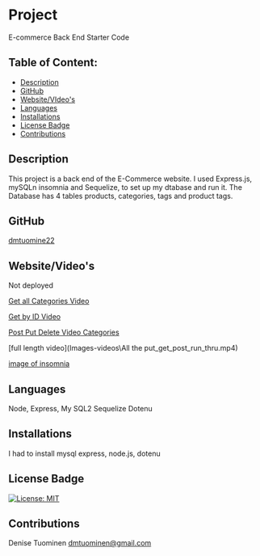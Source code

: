 # Project  
 E-commerce Back End Starter Code
## Table of Content:
* [Description](#description)
* [GitHub](#github)
* [Website/VIdeo's](#website)
* [Languages](#languages)
* [Installations](#installations)
* [License Badge](#licensebadge)
* [Contributions](#contributions)

## Description
 This project is a back end of the E-Commerce website. I used Express.js, mySQLn insomnia and Sequelize, to set up my dtabase and run it.
 The Database has 4 tables products, categories, tags and product tags. 

## GitHub
 [dmtuomine22](https://github.com/dmtuominen22/e-commerce)

## Website/Video's

Not deployed 

[Get all Categories Video](https://user-images.githubusercontent.com/84994258/133895760-82a50de9-0d6c-4ae8-bdb8-be70bd5eb0ea.mp4
)

[Get by ID Video](https://user-images.githubusercontent.com/84994258/133895775-d47c4527-ffe3-4f1a-9bd4-96f6f4c500e4.mp4)

[Post Put Delete Video Categories](https://user-images.githubusercontent.com/84994258/133895786-185cc920-e397-41ab-8085-199cc0212baf.mp4)

[full length video](Images-videos\All the put_get_post_run_thru.mp4)

[image of insomnia](![image](https://user-images.githubusercontent.com/84994258/133913377-0944641b-0789-4b22-a59a-aa90bfdb713f.png))

## Languages
  Node, Express, My SQL2 Sequelize Dotenu

## Installations
 I had to install mysql express, node.js, dotenu

## License Badge
[![License: MIT](https://img.shields.io/badge/License-MIT-yellow.svg)](https://opensource.org/licenses/MIT)

## Contributions
  Denise Tuominen
  dmtuominen@gmail.com
